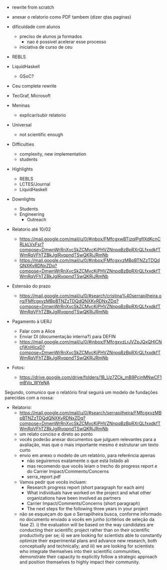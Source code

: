 - rewrite from scratch

- anexar o relatorio como PDF tambem (dizer qtas paginas)

- dificuldade com alunos
    - preciso de alunos ja formados
        - nao é possivel acelerar esse processo
    - iniciativa de curso de ceu
- REBLS
- LiquidHaskell
    - GSoC?
- Ceu complete rewrite
- TecGraf, Microsoft
- Meninas
    - explicar/subir relatorio
- Universal
    - not scientific enough

- Difficulties
    - complexity, new implementation
    - students

- Highlights
    - REBLS
    - LCTES/Journal
    - LiquidHaskell
- Downlights
    - Students
    - Engineering
        - Outreach

- Relatorio até 10/02
    - https://mail.google.com/mail/u/0/#inbox/FMfcgxwBTjzqlPgflXdKcnCRLkLVxFsr?compose=DmwnWrRnXvcSkZCMvcKjPHVZNnpqBzBpRXrQLfxxdkfTWmRqVFhTZBkJglRvqpndTSwQKRjJRmNb
    - https://mail.google.com/mail/u/0/#inbox/FMfcgxvzMBpBTNZzTDQdQNXKvRDNxZDq?compose=DmwnWrRnXvcSkZCMvcKjPHVZNnpqBzBpRXrQLfxxdkfTWmRqVFhTZBkJglRvqpndTSwQKRjJRmNb

- Estensão do prazo
    - https://mail.google.com/mail/u/0/#search/cristina%40serrapilheira.org/FMfcgxvzMBpBTNZzTDQdQNXKvRDNxZDq?compose=DmwnWrRnXvcSkZCMvcKjPHVZNnpqBzBpRXrQLfxxdkfTWmRqVFhTZBkJglRvqpndTSwQKRjJRmNb

- Pagamento à UERJ
    - Falar com a Alice
    - Enviar DI (documentação interna?) para DEFIN
    - https://mail.google.com/mail/u/0/#inbox/FMfcgxvzLrJVZpJQxQHlCNcfjKnHlcxD?compose=DmwnWrRnXvcSkZCMvcKjPHVZNnpqBzBpRXrQLfxxdkfTWmRqVFhTZBkJglRvqpndTSwQKRjJRmNb

- Fotos:
    - https://drive.google.com/drive/folders/1B_Uz7ZCk_mB9PcjnMNwCF1mBVq_WYeNA

Segundo, comunico que o relatório final seguirá um modelo de fundações
parecidas com a nossa:

- Relatorio:
    - https://mail.google.com/mail/u/0/#search/serrapilheira/FMfcgxvzMBpBTNZzTDQdQNXKvRDNxZDq?compose=DmwnWrRnXvcSkZCMvcKjPHVZNnpqBzBpRXrQLfxxdkfTWmRqVFhTZBkJglRvqpndTSwQKRjJRmNb
    - um relato conciso e direto ao ponto
    - vocês poderão anexar documentos que julguem relevantes para a avaliação,
      mas que o mais importante mesmo é estruturar um texto curto
    - envio em anexo o modelo de um relatório, para referência apenas
        - não seguiremos exatamente o que está listado ali
        - mas recomendo que vocês leiam o trecho do progress report e do
          Carrier Impact/Comments/Concerns
        - serra_report.pdf
    - Vamos pedir que vocês incluam: 
        - Research progress report (short paragraph for each aim)
        - What individuals have worked on the project and what other
          organizations have been involved as partners
        - Carrier Impact/Comments/Concerns (short paragraph)
        - The next steps for the following three years in your project
    - não se esqueçam do que o Serrapilheira busca, conforme informado no
      documento enviado a vocês em junho (critérios de seleção da fase 2).
        i) the evaluation will be based on the way candidates are conducting
           their scientific project rather than on their scientific
           productivity per se;
        ii) we are looking for scientists able to constantly optimize their
            experimental plans and advance new research, both conceptually and
            technically; and
        iii) we are looking for scientists who integrate themselves into their
             scientific communities, demonstrate their capacity to explicitly
             follow a strategic approach and position themselves to highly
             impact their community.
